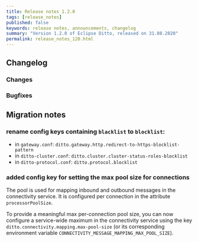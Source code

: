 ```yaml
---
title: Release notes 1.2.0
tags: [release_notes]
published: false
keywords: release notes, announcements, changelog
summary: "Version 1.2.0 of Eclipse Ditto, released on 31.08.2020"
permalink: release_notes_120.html
---
```


## Changelog

### Changes

### Bugfixes

## Migration notes

### rename config keys containing `blacklist` to `blocklist`:
* in `gateway.conf`: `ditto.gateway.http.redirect-to-https-blocklist-pattern`
* in `ditto-cluster.conf`: `ditto.cluster.cluster-status-roles-blocklist`
* in `ditto-protocol.conf`: `ditto.protocol.blocklist`

### added config key for setting the max pool size for connections
The pool is used for mapping inbound and outbound messages in the connectivity service. It is configured
per connection in the attribute `processorPoolSize`.

To provide a meaningful max per-connection pool size, you can now configure a service-wide maximum
in the connectivity service using the key `ditto.connectivity.mapping.max-pool-size` (or its corresponding
environment variable `CONNECTIVITY_MESSAGE_MAPPING_MAX_POOL_SIZE`).
